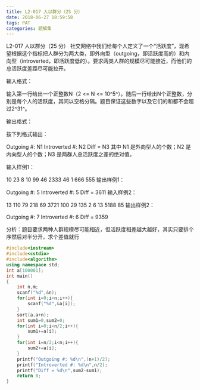 ```yaml
---
title: L2-017 人以群分（25 分）
date: 2018-06-27 18:59:58
tags: PAT
categories: 题解集
---
```


L2-017 人以群分（25 分）
社交网络中我们给每个人定义了一个“活跃度”，现希望根据这个指标把人群分为两大类，即外向型（outgoing，即活跃度高的）和内向型（introverted，即活跃度低的）。要求两类人群的规模尽可能接近，而他们的总活跃度差距尽可能拉开。

输入格式：

输入第一行给出一个正整数N（2 <= N <= 10^5^）。随后一行给出N个正整数，分别是每个人的活跃度，其间以空格分隔。题目保证这些数字以及它们的和都不会超过2^31^。

输出格式：

按下列格式输出：

Outgoing #: N1
Introverted #: N2
Diff = N3
其中 N1 是外向型人的个数；N2 是内向型人的个数；N3 是两群人总活跃度之差的绝对值。

输入样例1：

10
23 8 10 99 46 2333 46 1 666 555
输出样例1：

Outgoing #: 5
Introverted #: 5
Diff = 3611
输入样例2：

13
110 79 218 69 3721 100 29 135 2 6 13 5188 85
输出样例2：

Outgoing #: 7
Introverted #: 6
Diff = 9359

分析：题目要求两种人群规模尽可能相近，但活跃度相差越大越好，其实只要排个序然后对半分开，求个差值就行
```cpp
#include<iostream>
#include<cstdio>
#include<algorithm>
using namespace std;
int a[100001];
int main()
{
    int n,m;
    scanf("%d",&n);
    for(int i=0;i<n;i++){
        scanf("%d",&a[i]);
    }
    sort(a,a+n);
    int sum1=0,sum2=0;
    for(int i=0;i<n/2;i++){
        sum1+=a[i];
    }
    for(int i=n/2;i<n;i++){
        sum2+=a[i];
    }
    printf("Outgoing #: %d\n",(n+1)/2);
    printf("Introverted #: %d\n",n/2);
    printf("Diff = %d\n",sum2-sum1);
    return 0;
}

```